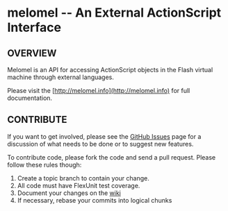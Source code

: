 melomel -- An External ActionScript Interface
=============================================

## OVERVIEW

Melomel is an API for accessing ActionScript objects in the Flash virtual
machine through external languages.

Please visit the [http://melomel.info](http://melomel.info) for full
documentation.


## CONTRIBUTE

If you want to get involved, please see the
[GitHub Issues](http://github.com/benbjohnson/melomel/issues) page for a
discussion of what needs to be done or to suggest new features.

To contribute code, please fork the code and send a pull request. Please
follow these rules though:

1. Create a topic branch to contain your change.
1. All code must have FlexUnit test coverage.
1. Document your changes on the [wiki](http://github.com/benbjohnson/melomel/wiki)
1. If necessary, rebase your commits into logical chunks